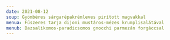 ```yaml
---
date: 2021-08-12
soup: Gyömbéres sárgarépakrémleves pirított magvakkal
menua: Fűszeres tarja dijoni mustáros-mézes krumplisalátával
menub: Bazsalikomos-paradicsomos gnocchi parmezán forgáccsal
---
```

